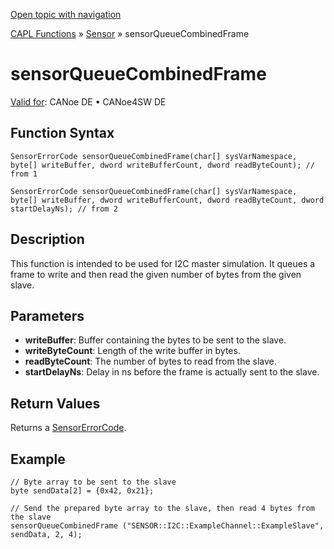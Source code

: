 [Open topic with navigation](../../../../../CANoeDEFamily.htm#Topics/CAPLFunctions/Sensor/Functions/CAPLfunctionSensorQueueCombinedFrame.md)

[CAPL Functions](../../CAPLfunctions.md) » [Sensor](../CAPLfunctionsSensorOverview.md) » sensorQueueCombinedFrame

# sensorQueueCombinedFrame

[Valid for](../../../Shared/FeatureAvailability.md): CANoe DE • CANoe4SW DE

## Function Syntax

```plaintext
SensorErrorCode sensorQueueCombinedFrame(char[] sysVarNamespace, byte[] writeBuffer, dword writeBufferCount, dword readByteCount); // from 1
```

```plaintext
SensorErrorCode sensorQueueCombinedFrame(char[] sysVarNamespace, byte[] writeBuffer, dword writeBufferCount, dword readByteCount, dword startDelayNs); // from 2
```

## Description

This function is intended to be used for I2C master simulation. It queues a frame to write and then read the given number of bytes from the given slave.

## Parameters

- **writeBuffer**: Buffer containing the bytes to be sent to the slave.
- **writeByteCount**: Length of the write buffer in bytes.
- **readByteCount**: The number of bytes to read from the slave.
- **startDelayNs**: Delay in ns before the frame is actually sent to the slave.

## Return Values

Returns a [SensorErrorCode](../CAPLfunctionsSensorEnumeration.md).

## Example

```plaintext
// Byte array to be sent to the slave
byte sendData[2] = {0x42, 0x21};

// Send the prepared byte array to the slave, then read 4 bytes from the slave
sensorQueueCombinedFrame ("SENSOR::I2C::ExampleChannel::ExampleSlave", sendData, 2, 4);
```
